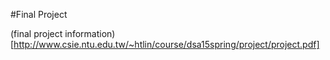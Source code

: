 #Final Project

(final project information)[http://www.csie.ntu.edu.tw/~htlin/course/dsa15spring/project/project.pdf]


